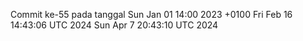 Commit ke-55 pada tanggal Sun Jan 01 14:00 2023 +0100
Fri Feb 16 14:43:06 UTC 2024
Sun Apr  7 20:43:10 UTC 2024
